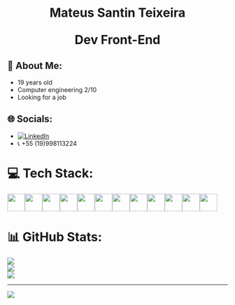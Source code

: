 <h1 align="center">
  Mateus Santin Teixeira
  <p>Dev Front-End</p>
</h1>

## 💫 About Me:
- 19 years old
- Computer engineering 2/10
- Looking for a job


## 🌐 Socials:
- [![LinkedIn](https://img.shields.io/badge/LinkedIn-%230077B5.svg?logo=linkedin&logoColor=white)](https://www.linkedin.com/in/mateus-santin-33b837266/)<br>
- &#128222; +55 (19)998113224

# 💻 Tech Stack:
<div style="display: flex;">
  <img src="https://cdn.jsdelivr.net/gh/devicons/devicon/icons/bootstrap/bootstrap-original.svg" height="40px" width="40px">
  <img src="https://cdn.jsdelivr.net/gh/devicons/devicon/icons/c/c-original.svg" height="40px" width="40px">
  <img src="https://cdn.jsdelivr.net/gh/devicons/devicon/icons/css3/css3-original.svg" height="40px" width="40px">
  <img src="https://cdn.jsdelivr.net/gh/devicons/devicon/icons/git/git-original.svg" height="40px" width="40px">
  <img src="https://cdn.jsdelivr.net/gh/devicons/devicon/icons/github/github-original.svg" height="40px" width="40px">
  <img src="https://cdn.jsdelivr.net/gh/devicons/devicon/icons/html5/html5-original.svg" height="40px" width="40px">
  <img src="https://cdn.jsdelivr.net/gh/devicons/devicon/icons/javascript/javascript-original.svg" height="40px" width="40px">
  <img src="https://cdn.jsdelivr.net/gh/devicons/devicon/icons/jquery/jquery-original.svg" height="40px" width="40px">
  <img src="https://cdn.jsdelivr.net/gh/devicons/devicon/icons/nodejs/nodejs-original.svg" height="40px" width="40px">
  <img src="https://cdn.jsdelivr.net/gh/devicons/devicon/icons/php/php-original.svg" height="40px" width="40px">
  <img src="https://cdn.jsdelivr.net/gh/devicons/devicon/icons/python/python-original.svg" height="40px" width="40px">
  <img src="https://cdn.jsdelivr.net/gh/devicons/devicon/icons/react/react-original.svg" height="40px" width="40px">
</div>
          
# 📊 GitHub Stats:
![](https://github-readme-stats.vercel.app/api/top-langs/?username=Santin04&theme=dracula&hide_border=false&include_all_commits=true&count_private=false&layout=compact)<br>
![](https://github-readme-stats.vercel.app/api?username=Santin04&theme=dracula&hide_border=false&include_all_commits=true&count_private=false)<br/>
![](https://github-readme-streak-stats.herokuapp.com/?user=Santin04&theme=dracula&hide_border=false)<br/>

---
[![](https://visitcount.itsvg.in/api?id=Santin04&icon=0&color=3)](https://visitcount.itsvg.in)

<!-- Proudly created with GPRM ( https://gprm.itsvg.in ) -->
